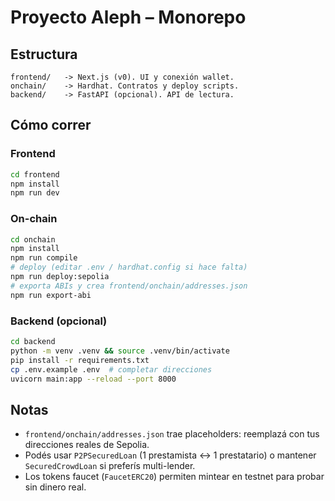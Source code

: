# Proyecto Aleph – Monorepo

## Estructura
```
frontend/   -> Next.js (v0). UI y conexión wallet.
onchain/    -> Hardhat. Contratos y deploy scripts.
backend/    -> FastAPI (opcional). API de lectura.
```

## Cómo correr
### Frontend
```bash
cd frontend
npm install
npm run dev
```

### On-chain
```bash
cd onchain
npm install
npm run compile
# deploy (editar .env / hardhat.config si hace falta)
npm run deploy:sepolia
# exporta ABIs y crea frontend/onchain/addresses.json
npm run export-abi
```

### Backend (opcional)
```bash
cd backend
python -m venv .venv && source .venv/bin/activate
pip install -r requirements.txt
cp .env.example .env  # completar direcciones
uvicorn main:app --reload --port 8000
```

## Notas
- `frontend/onchain/addresses.json` trae placeholders: reemplazá con tus direcciones reales de Sepolia.
- Podés usar `P2PSecuredLoan` (1 prestamista ↔ 1 prestatario) o mantener `SecuredCrowdLoan` si preferís multi-lender.
- Los tokens faucet (`FaucetERC20`) permiten mintear en testnet para probar sin dinero real.

